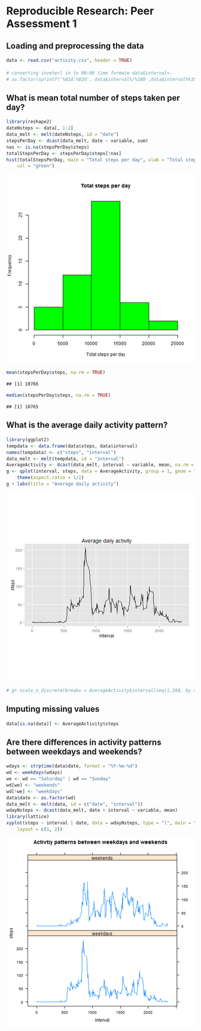 # Reproducible Research: Peer Assessment 1


## Loading and preprocessing the data


```r
data <- read.csv("activity.csv", header = TRUE)

# converting inveterl in to 00:00 time formate data$interval<-
# as.factor(sprintf('%02d:%02d', data$interval%/%100 ,data$interval%%100))
```

## What is mean total number of steps taken per day?


```r
library(reshape2)
dateNsteps <- data[, 1:2]
data_melt <- melt(dateNsteps, id = "date")
stepsPerDay <- dcast(data_melt, date ~ variable, sum)
nas <- is.na(stepsPerDay$steps)
totalStepsPerDay <- stepsPerDay$steps[!nas]
hist(totalStepsPerDay, main = "Total steps per day", xlab = "Total steps per day", 
    col = "green")
```

![plot of chunk unnamed-chunk-1](figure/unnamed-chunk-1.png) 

```r
mean(stepsPerDay$steps, na.rm = TRUE)
```

```
## [1] 10766
```

```r
median(stepsPerDay$steps, na.rm = TRUE)
```

```
## [1] 10765
```



## What is the average daily activity pattern?

```r
library(ggplot2)
tempdata <- data.frame(data$steps, data$interval)
names(tempdata) <- c("steps", "interval")
data_melt <- melt(tempdata, id = "interval")
AverageActivity <- dcast(data_melt, interval ~ variable, mean, na.rm = TRUE)
g <- qplot(interval, steps, data = AverageActivity, group = 1, geom = "line") + 
    theme(aspect.ratio = 1/2)
g + labs(title = "Average daily activity")
```

![plot of chunk unnamed-chunk-2](figure/unnamed-chunk-2.png) 

```r
# g+ scale_x_discrete(breaks = AverageActivity$interval[seq(1,288, by = 6)])
```


## Imputing missing values


```r
data[is.na(data)] <- AverageActivity$steps
```



## Are there differences in activity patterns between weekdays and weekends?

```r
wdays <- strptime(data$date, format = "%Y-%m-%d")
wd <- weekdays(wdays)
we <- wd == "Saturday" | wd == "Sunday"
wd[we] <- "weekends"
wd[!we] <- "weekdays"
data$date <- as.factor(wd)
data_melt <- melt(data, id = c("date", "interval"))
wdayNsteps <- dcast(data_melt, date + interval ~ variable, mean)
library(lattice)
xyplot(steps ~ interval | date, data = wdayNsteps, type = "l", main = "Activtiy patterns between weekdays and weekends", 
    layout = c(1, 2))
```

![plot of chunk unnamed-chunk-4](figure/unnamed-chunk-4.png) 


